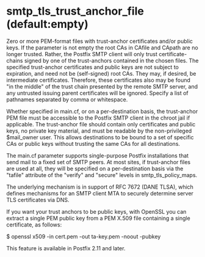 # smtp_tls_trust_anchor_file (default:empty) 

 Zero or more PEM-format files with trust-anchor certificates
and/or public keys.  If the parameter is not empty the root CAs in
CAfile and CApath are no longer trusted.  Rather, the Postfix SMTP
client will only trust certificate-chains signed by one of the
trust-anchors contained in the chosen files.  The specified
trust-anchor certificates and public keys are not subject to
expiration, and need not be (self-signed) root CAs.  They may, if
desired, be intermediate certificates. Therefore, these certificates
also may be found "in the middle" of the trust chain presented by
the remote SMTP server, and any untrusted issuing parent certificates
will be ignored.  Specify a list of pathnames separated by comma
or whitespace.  

  Whether specified in main.cf, or on a per-destination basis,
the trust-anchor PEM file must be accessible to the Postfix SMTP
client in the chroot jail if applicable.  The trust-anchor file
should contain only certificates and public keys, no private key
material, and must be readable by the non-privileged $mail_owner
user.  This allows destinations to be bound to a set of specific
CAs or public keys without trusting the same CAs for all destinations.


 The main.cf parameter supports single-purpose Postfix installations
that send mail to a fixed set of SMTP peers.  At most sites, if
trust-anchor files are used at all, they will be specified on a
per-destination basis via the "tafile" attribute of the "verify"
and "secure" levels in smtp_tls_policy_maps.  

 The underlying mechanism is in support of RFC 7672 (DANE TLSA),
which defines mechanisms for an SMTP client MTA to securely determine
server TLS certificates via DNS.  

 If you want your trust anchors to be public keys, with OpenSSL
you can extract a single PEM public key from a PEM X.509 file
containing a single certificate, as follows: 



$ openssl x509 -in cert.pem -out ta-key.pem -noout -pubkey



 This feature is available in Postfix 2.11 and later.  


